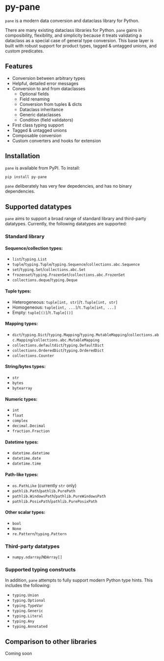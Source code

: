 # py-pane

`pane` is a modern data conversion and dataclass library for Python.

There are many existing dataclass libraries for Python. `pane` gains in composibility,
flexibility, and simplicity because it treats validating a dataclass as a special case
of general type conversion. This base layer is built with robust support for product types,
tagged & untagged unions, and custom predicates.

## Features

- Conversion between arbitrary types
- Helpful, detailed error messages
- Conversion to and from dataclasses
  - Optional fields
  - Field renaming
  - Conversion from tuples & dicts
  - Dataclass inheritance
  - Generic dataclasses
  - Condition (field validators)
- First class typing support
- Tagged & untagged unions
- Composable conversion
- Custom converters and hooks for extension

## Installation

`pane` is available from PyPI. To install:

```sh
pip install py-pane
```

`pane` deliberately has very few depedencies, and has no binary dependencies.

## Supported datatypes

`pane` aims to support a broad range of standard library and third-party datatypes.
Currently, the following datatypes are supported:

### Standard library

#### Sequence/collection types:

- `list`/`typing.List`
- `tuple`/`typing.Tuple`/`typing.Sequence`/`collections.abc.Sequence`
- `set`/`typing.Set`/`collections.abc.Set`
- `frozenset`/`typing.FrozenSet`/`collections.abc.FrozenSet`
- `collections.deque`/`typing.Deque`

#### Tuple types:

- Heterogeneous: `tuple[int, str]`/`t.Tuple[int, str]`
- Homogeneous: `tuple[int, ...]`/`t.Tuple[int, ...]`
- Empty: `tuple[()]`/`t.Tuple[()]`

#### Mapping types:

- `dict`/`typing.Dict`/`typing.Mapping`/`typing.MutableMapping`/`collections.abc.Mapping`/`collections.abc.MutableMapping`
- `collections.defaultdict`/`typing.DefaultDict`
- `collections.OrderedDict`/`typing.OrderedDict`
- `collections.Counter`

#### String/bytes types:

- `str`
- `bytes`
- `bytearray`

#### Numeric types:

- `int`
- `float`
- `complex`
- `decimal.Decimal`
- `fraction.Fraction`

#### Datetime types:

- `datetime.datetime`
- `datetime.date`
- `datetime.time`

#### Path-like types:

- `os.PathLike` (currently `str` only)
- `pathlib.Path`/`pathlib.PurePath`
- `pathlib.WindowsPath`/`pathlib.PureWindowsPath`
- `pathlib.PosixPath`/`pathlib.PurePosixPath`

#### Other scalar types:

- `bool`
- `None`
- `re.Pattern`/`typing.Pattern`

### Third-party datatypes

- `numpy.ndarray`/`NDArray[]`

### Supported typing constructs

In addition, `pane` attempts to fully support modern Python type hints. This includes the following:

- `typing.Union`
- `typing.Optional`
- `typing.TypeVar`
- `typing.Generic`
- `typing.Literal`
- `typing.Any`
- `typing.Annotated`

## Comparison to other libraries

Coming soon
